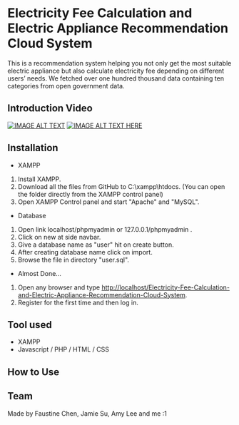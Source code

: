 # Electricity Fee Calculation and Electric Appliance Recommendation Cloud System
This is a recommendation system helping you not only get the most suitable electric appliance but also calculate electricity fee depending on different users’ needs.
We fetched over one hundred thousand data containing ten categories from open government data.

## Introduction Video
<a href="https://www.youtube.com/watch?v=r_pehYJlQKo"><img src="https://www.youtube.com/watch?v=r_pehYJlQKo/0.jpg" alt="IMAGE ALT TEXT"></a>
[![IMAGE ALT TEXT HERE](https://img.youtube.com/vi/r_pehYJlQKo/0.jpg)](https://www.youtube.com/watch?v=r_pehYJlQKo)

## Installation
* XAMPP
1. Install XAMPP.
1. Download all the files from GitHub to C:\xampp\htdocs. (You can open the folder directly from the XAMPP control panel) 
1. Open XAMPP Control panel and start "Apache" and "MySQL".
* Database
1. Open link localhost/phpmyadmin or 127.0.0.1/phpmyadmin .
1. Click on new at side navbar.
1. Give a database name as "user" hit on create button.
1. After creating database name click on import.
1. Browse the file in directory "user.sql".
* Almost Done...
1. Open any browser and type [http://localhost/Electricity-Fee-Calculation-and-Electric-Appliance-Recommendation-Cloud-System](http://localhost/Electricity-Fee-Calculation-and-Electric-Appliance-Recommendation-Cloud-System/).
1. Register for the first time and then log in.


## Tool used
* XAMPP
* Javascript / PHP / HTML / CSS


## How to Use


## Team
Made by Faustine Chen, Jamie Su, Amy Lee and me :1

